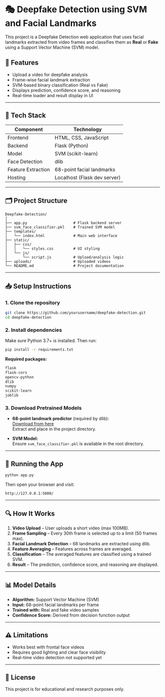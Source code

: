 
# 🎭 Deepfake Detection using SVM and Facial Landmarks

This project is a Deepfake Detection web application that uses facial landmarks extracted from video frames and classifies them as **Real** or **Fake** using a Support Vector Machine (SVM) model.

## 📌 Features

- Upload a video for deepfake analysis
- Frame-wise facial landmark extraction
- SVM-based binary classification (Real vs Fake)
- Displays prediction, confidence score, and reasoning
- Real-time loader and result display in UI

---

## 🧠 Tech Stack

| Component        | Technology                |
|------------------|---------------------------|
| Frontend         | HTML, CSS, JavaScript     |
| Backend          | Flask (Python)            |
| Model            | SVM (scikit-learn)        |
| Face Detection   | dlib                      |
| Feature Extraction | 68-point facial landmarks |
| Hosting          | Localhost (Flask dev server) |

---

## 🗂 Project Structure

```
Deepfake-Detection/
│
├── app.py                     # Flask backend server
├── svm_face_classifier.pkl    # Trained SVM model
├── templates/
│   └── index.html             # Main web interface
├── static/
│   ├── css/
│   │   └── styles.css         # UI styling
│   └── js/
│       └── script.js          # Upload/analysis logic
├── uploads/                   # Uploaded videos
└── README.md                  # Project documentation
```

---

## 📥 Setup Instructions

### 1. Clone the repository

```bash
git clone https://github.com/yourusername/deepfake-detection.git
cd deepfake-detection
```

### 2. Install dependencies

Make sure Python 3.7+ is installed. Then run:

```bash
pip install -r requirements.txt
```

**Required packages:**

```txt
flask
flask-cors
opencv-python
dlib
numpy
scikit-learn
joblib
```

### 3. Download Pretrained Models

- **68-point landmark predictor** (required by dlib):  
  [Download from here](http://dlib.net/files/shape_predictor_68_face_landmarks.dat.bz2)  
  Extract and place in the project directory.

- **SVM Model:**  
  Ensure `svm_face_classifier.pkl` is available in the root directory.

---

## 🚀 Running the App

```bash
python app.py
```

Then open your browser and visit:

```
http://127.0.0.1:5000/
```

---

## 🔍 How It Works

1. **Video Upload** – User uploads a short video (max 100MB).
2. **Frame Sampling** – Every 30th frame is selected up to a limit (50 frames max).
3. **Facial Landmark Detection** – 68 landmarks are extracted using dlib.
4. **Feature Averaging** – Features across frames are averaged.
5. **Classification** – The averaged features are classified using a trained SVM.
6. **Result** – The prediction, confidence score, and reasoning are displayed.

---

## 📊 Model Details

- **Algorithm:** Support Vector Machine (SVM)
- **Input:** 68-point facial landmarks per frame
- **Trained with:** Real and fake video samples
- **Confidence Score:** Derived from decision function output

---

## ⚠️ Limitations

- Works best with frontal face videos
- Requires good lighting and clear face visibility
- Real-time video detection not supported yet

---

## 📃 License

This project is for educational and research purposes only.
